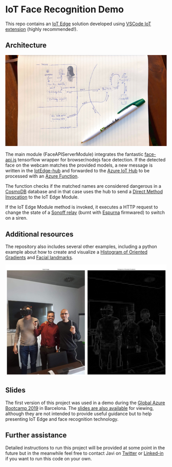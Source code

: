 # IoT Face Recognition Demo

This repo contains an [IoT Edge](https://docs.microsoft.com/en-us/azure/iot-edge/) solution developed using [VSCode IoT extension](https://marketplace.visualstudio.com/items?itemName=vsciot-vscode.azure-iot-edge) (highly recommended!).

## Architecture

![Architecture diagram](resources/images/architecture.jpg)

The main module (FaceAPIServerModule) integrates the fantastic [face-api.js](https://github.com/justadudewhohacks/face-api.js?files=1) tensorflow wrapper for browser/nodejs face detection. If the detected face on the webcam matches the provided models, a new message is written in the [IotEdge-hub](https://docs.microsoft.com/en-us/azure/iot-edge/iot-edge-runtime#module-communication) and forwarded to the [Azure IoT Hub](https://azure.microsoft.com/services/iot-hub/) to be processed with an [Azure Function](https://azure.microsoft.com/services/functions/).

The function checks if the matched names are considered dangerous in a [CosmoDB](https://azure.microsoft.com/services/cosmos-db/) database and in that case uses the hub to send a [Direct Method Invocation](https://docs.microsoft.com/en-us/azure/iot-hub/iot-hub-devguide-direct-methods) to the IoT Edge Module.

If the IoT Edge Module method is invoked, it executes a HTTP request to change the state of a [Sonoff relay](https://www.itead.cc/sonoff-wifi-wireless-switch.html) (burnt with [Espurna](https://github.com/xoseperez/espurna) firmwared) to switch on a siren.

## Additional resources

The repository also includes several other examples, including a python example about how to create and visualize a [Histogram of Oriented Gradients](https://en.wikipedia.org/wiki/Histogram_of_oriented_gradients) and [Facial landmarks](https://www.pyimagesearch.com/2017/04/03/facial-landmarks-dlib-opencv-python/).

![HOG demo](resources/images/hog_picture.jpg)

## Slides

The first version of this project was used in a demo during the [Global Azure Bootcamp 2019](https://catazurebootcamp.azurewebsites.net/) in Barcelona. The [slides are also available](https://slides.com/javiermoreno/face-recognition) for viewing, although they are not intended to provide useful guidance but to help presenting IoT Edge and face recognition technology.

## Further assistance

Detailed instructions to run this project will be provided at some point in the future but in the meanwhile feel free to contact Javi on [Twitter](http://twitter.com/ciberado) or [Linked-in](http://linkedin.com/in/javier-more/) if you want to run this code on your own.
